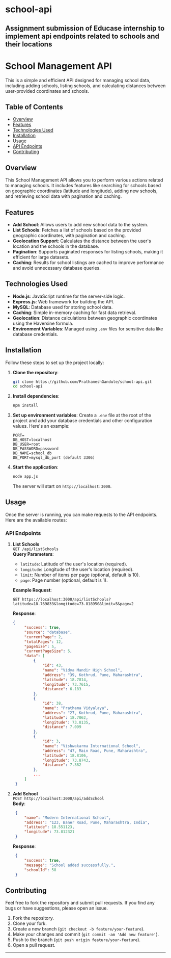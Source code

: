 # school-api
Assignment submission of Educase internship to implement api endpoints related to schools and their locations
---

# School Management API

This is a simple and efficient API designed for managing school data, including adding schools, listing schools, and calculating distances between user-provided coordinates and schools.

## Table of Contents

- [Overview](#overview)
- [Features](#features)
- [Technologies Used](#technologies-used)
- [Installation](#installation)
- [Usage](#usage)
- [API Endpoints](#api-endpoints)
- [Contributing](#contributing)

## Overview

This School Management API allows you to perform various actions related to managing schools. It includes features like searching for schools based on geographic coordinates (latitude and longitude), adding new schools, and retrieving school data with pagination and caching.

## Features

- **Add School**: Allows users to add new school data to the system.
- **List Schools**: Fetches a list of schools based on the provided geographic coordinates, with pagination and caching.
- **Geolocation Support**: Calculates the distance between the user's location and the schools in the database.
- **Pagination**: Supports paginated responses for listing schools, making it efficient for large datasets.
- **Caching**: Results for school listings are cached to improve performance and avoid unnecessary database queries.

## Technologies Used

- **Node.js**: JavaScript runtime for the server-side logic.
- **Express.js**: Web framework for building the API.
- **MySQL**: Database used for storing school data.
- **Caching**: Simple in-memory caching for fast data retrieval.
- **Geolocation**: Distance calculations between geographic coordinates using the Haversine formula.
- **Environment Variables**: Managed using `.env` files for sensitive data like database credentials.

## Installation

Follow these steps to set up the project locally:

1. **Clone the repository**:

    ```bash
    git clone https://github.com/PrathameshGandule/school-api.git
    cd school-api
    ```

2. **Install dependencies**:

    ```bash
    npm install
    ```

3. **Set up environment variables**:
    Create a `.env` file at the root of the project and add your database credentials and other configuration values. Here's an example:

    ```
    PORT=
    DB_HOST=localhost
    DB_USER=root
    DB_PASSWORD=password
    DB_NAME=school_db
    DB_PORT=mysql_db_port (default 3306)
    ```

4. **Start the application**:

    ```bash
    node app.js
    ```

    The server will start on `http://localhost:3000`.

## Usage

Once the server is running, you can make requests to the API endpoints. Here are the available routes:

### API Endpoints

1. **List Schools**  
   `GET /api/listSchools`  
   **Query Parameters**:
   - `latitude`: Latitude of the user's location (required).
   - `longitude`: Longitude of the user's location (required).
   - `limit`: Number of items per page (optional, default is 10).
   - `page`: Page number (optional, default is 1).

   **Example Request**:
   ```
   GET https://localhost:3000/api/listSchools?latitude=18.769833&longitude=73.818950&limit=5&page=2
   ```

   **Response**:
   ```json
   {
        "success": true,
        "source": "database",
        "currentPage": 2,
        "totalPages": 12,
        "pageSize": 5,
        "currentPageSize": 5,
        "data": [
            {
                "id": 43,
                "name": "Vidya Mandir High School",
                "address": "39, Kothrud, Pune, Maharashtra",
                "latitude": 18.7814,
                "longitude": 73.7615,
                "distance": 6.183
            },
            {
                "id": 38,
                "name": "Prathama Vidyalaya",
                "address": "27, Kothrud, Pune, Maharashtra",
                "latitude": 18.7062,
                "longitude": 73.8135,
                "distance": 7.099
            },
            {
                "id": 3,
                "name": "Vishwakarma International School",
                "address": "47, Main Road, Pune, Maharashtra",
                "latitude": 18.8106,
                "longitude": 73.8743,
                "distance": 7.382
            },
            ...
        ]
    }
   ```

2. **Add School**  
   `POST http://localhost:3000/api/addSchool`  
   **Body**:
   ```json
    {
        "name": "Modern International School",
        "address": "123, Baner Road, Pune, Maharashtra, India",
        "latitude": 18.551123,
        "longitude": 73.812321
    }

   ```

   **Response**:
   ```json
    {
        "success": true,
        "message": "School added successfully.",
        "schoolId": 58
    }
   ```

## Contributing

Feel free to fork the repository and submit pull requests. If you find any bugs or have suggestions, please open an issue.

1. Fork the repository.
2. Clone your fork.
3. Create a new branch (`git checkout -b feature/your-feature`).
4. Make your changes and commit (`git commit -am 'Add new feature'`).
5. Push to the branch (`git push origin feature/your-feature`).
6. Open a pull request.

---